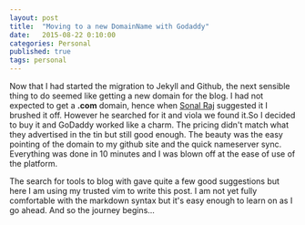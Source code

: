 ```yaml
---
layout: post
title:  "Moving to a new DomainName with Godaddy"
date:   2015-08-22 0:10:00
categories: Personal 
published: true
tags: personal
---
```

Now that I had started the migration to Jekyll and Github, the next sensible
thing to do seemed like getting a new domain for the blog. I had not expected to
get a **.com** domain, hence when [Sonal Raj](http://www.sonalraj.com) suggested
it I brushed it off. However he searched for it and viola we found it.So I
decided to buy it and GoDaddy worked like a charm. The pricing didn't match what
they advertised in the tin but still good enough. The beauty was the easy
pointing of the domain to my github site and the quick nameserver sync.
Everything was done in 10 minutes and I was blown off at the ease of use of the
platform.

The search for tools to blog with gave quite a few good suggestions but here I
am using my trusted vim to write this post. I am not yet fully comfortable with
the markdown syntax but it's easy enough to learn on as I go ahead. And so the
journey begins...
